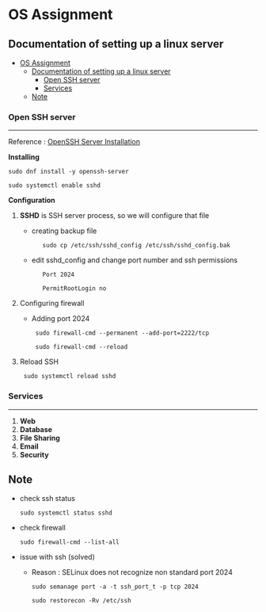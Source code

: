 # OS Assignment

## Documentation of setting up a linux server

- [OS Assignment](#os-assignment)
  - [Documentation of setting up a linux server](#documentation-of-setting-up-a-linux-server)
    - [Open SSH server](#open-ssh-server)
    - [Services](#services)
  - [Note](#note)

### Open SSH server

---

Reference : [OpenSSH Server Installation](https://reintech.io/blog/setting-up-secure-openssh-server-rocky-linux-9)

**Installing**

    sudo dnf install -y openssh-server

    sudo systemctl enable sshd

**Configuration**

1. **SSHD** is SSH server process, so we will configure that file

   - creating backup file

            sudo cp /etc/ssh/sshd_config /etc/ssh/sshd_config.bak

   - edit sshd_config and change port number and ssh permissions

            Port 2024

            PermitRootLogin no

2. Configuring firewall

   - Adding port 2024
  
          sudo firewall-cmd --permanent --add-port=2222/tcp  

          sudo firewall-cmd --reload

3. Reload SSH

        sudo systemctl reload sshd

### Services

---

1. **Web**
2. **Database**
3. **File Sharing**
4. **Email**
5. **Security**

## Note

- check ssh status

      sudo systemctl status sshd

- check firewall

      sudo firewall-cmd --list-all

- issue with ssh (solved)

  - Reason : SELinux does not recognize non standard port 2024

        sudo semanage port -a -t ssh_port_t -p tcp 2024

        sudo restorecon -Rv /etc/ssh
